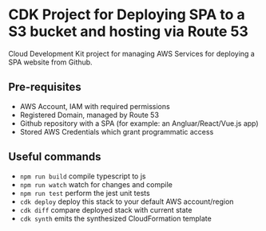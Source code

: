 # CDK Project for Deploying SPA to a S3 bucket and hosting via Route 53

Cloud Development Kit project for managing AWS Services for deploying a SPA website from Github.

## Pre-requisites

- AWS Account, IAM with required permissions
- Registered Domain, managed by Route 53
- Github repository with a SPA (for example: an Angluar/React/Vue.js app)
- Stored AWS Credentials which grant programmatic access

## Useful commands

- `npm run build` compile typescript to js
- `npm run watch` watch for changes and compile
- `npm run test` perform the jest unit tests
- `cdk deploy` deploy this stack to your default AWS account/region
- `cdk diff` compare deployed stack with current state
- `cdk synth` emits the synthesized CloudFormation template
